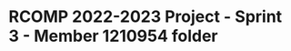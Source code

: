 RCOMP 2022-2023 Project - Sprint 3 - Member 1210954 folder
==========================================================

<!-- TODO -->
